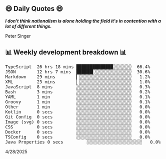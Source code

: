 ## 😄 Daily Quotes 😄

_**I don't think nationalism is alone holding the field it's in contention with a lot of different things.**_

Peter Singer



## 📊 Weekly development breakdown 📊

<pre>TypeScript  26 hrs 18 mins █████████████▉░░░░░░░  66.4%
JSON        12 hrs 7 mins  ██████▍░░░░░░░░░░░░░░  30.6%
Markdown    29 mins        ▎░░░░░░░░░░░░░░░░░░░░   1.2%
XML         23 mins        ▏░░░░░░░░░░░░░░░░░░░░   1.0%
JavaScript  8 mins         ░░░░░░░░░░░░░░░░░░░░░   0.3%
Bash        3 mins         ░░░░░░░░░░░░░░░░░░░░░   0.2%
YAML        1 min          ░░░░░░░░░░░░░░░░░░░░░   0.1%
Groovy      1 min          ░░░░░░░░░░░░░░░░░░░░░   0.1%
Other       1 min          ░░░░░░░░░░░░░░░░░░░░░   0.0%
Kotlin      0 secs         ░░░░░░░░░░░░░░░░░░░░░   0.0%
Git Config  0 secs         ░░░░░░░░░░░░░░░░░░░░░   0.0%
Image (svg) 0 secs         ░░░░░░░░░░░░░░░░░░░░░   0.0%
CSS         0 secs         ░░░░░░░░░░░░░░░░░░░░░   0.0%
Docker      0 secs         ░░░░░░░░░░░░░░░░░░░░░   0.0%
TSConfig    0 secs         ░░░░░░░░░░░░░░░░░░░░░   0.0%
Java Properties 0 secs         ░░░░░░░░░░░░░░░░░░░░░   0.0%</pre>

4/28/2025